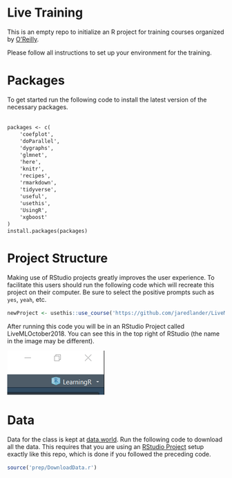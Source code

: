 
<!-- README.md is generated from README.Rmd. Please edit that file -->

# Live Training

This is an empty repo to initialize an R project for training courses
organized by
[O’Reilly](https://www.safaribooksonline.com/live-training/courses/machine-learning-with-r/0636920210399/).

Please follow all instructions to set up your environment for the
training.

# Packages

To get started run the following code to install the latest version of
the necessary packages.

<div class="sourceCode">

<pre class='sourceCode r'><code class='sourceCode r'>
packages <- c(
    'coefplot', 
    'doParallel', 
    'dygraphs', 
    'glmnet', 
    'here', 
    'knitr', 
    'recipes', 
    'rmarkdown', 
    'tidyverse', 
    'useful', 
    'usethis', 
    'UsingR', 
    'xgboost'
)
install.packages(packages)
</code></pre>

</div>

# Project Structure

Making use of RStudio projects greatly improves the user experience. To
facilitate this users should run the following code which will recreate
this project on their computer. Be sure to select the positive prompts
such as `yes`, `yeah`,
etc.

``` r
newProject <- usethis::use_course('https://github.com/jaredlander/LiveMLOctober2018/archive/master.zip')
```

<!-- After that runs successfully you will have a new folder holding the R project that looks like this (the name in the image may be different). -->

<!-- ```{r proj-folder,echo=FALSE,out.width='50%'} -->

<!-- knitr::include_graphics('images/ProjectFolder.png') -->

<!-- ``` -->

After running this code you will be in an RStudio Project called
LiveMLOctober2018. You can see this in the top right of RStudio (the
name in the image may be different).

![](images/ProjectCorner.png)<!-- -->

# Data

Data for the class is kept at
[data.world](https://data.world/landeranalytics/training). Run the
following code to download all the data. This requires that you are
using an [RStudio
Project](https://support.rstudio.com/hc/en-us/articles/200526207-Using-Projects)
setup exactly like this repo, which is done if you followed the
preceding code.

``` r
source('prep/DownloadData.r')
```
